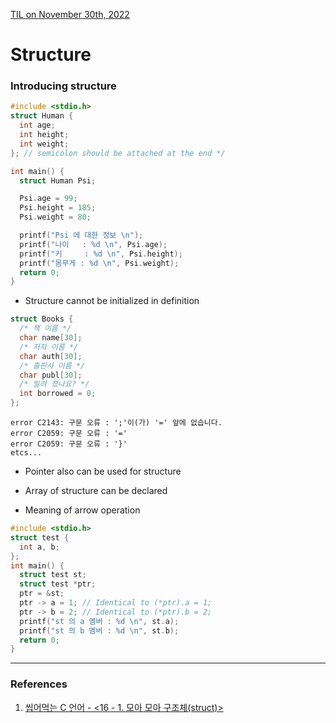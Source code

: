 [TIL on November 30th, 2022](../../../TIL/2022/11/11-30-2022.md)
# **Structure**

### Introducing structure
```c
#include <stdio.h>
struct Human {
  int age;
  int height;
  int weight; 
}; // semicolon should be attached at the end */

int main() {
  struct Human Psi;

  Psi.age = 99;
  Psi.height = 185;
  Psi.weight = 80;

  printf("Psi 에 대한 정보 \n");
  printf("나이   : %d \n", Psi.age);
  printf("키     : %d \n", Psi.height);
  printf("몸무게 : %d \n", Psi.weight);
  return 0;
}
```

- Structure cannot be initialized in definition
```cpp
struct Books {
  /* 책 이름 */
  char name[30];
  /* 저자 이름 */
  char auth[30];
  /* 출판사 이름 */
  char publ[30];
  /* 빌려 졌나요? */
  int borrowed = 0;
};
```
```log
error C2143: 구문 오류 : ';'이(가) '=' 앞에 없습니다.
error C2059: 구문 오류 : '='
error C2059: 구문 오류 : '}'
etcs...
```

- Pointer also can be used for structure
- Array of structure can be declared

- Meaning of arrow operation
```cpp
#include <stdio.h>
struct test {
  int a, b;
};
int main() {
  struct test st;
  struct test *ptr;
  ptr = &st;
  ptr -> a = 1; // Identical to (*ptr).a = 1;
  ptr -> b = 2; // Identical to (*ptr).b = 2;
  printf("st 의 a 멤버 : %d \n", st.a);
  printf("st 의 b 멤버 : %d \n", st.b);
  return 0;
}
```

___

### References
1. [씹어먹는 C 언어 - <16 - 1. 모아 모아 구조체(struct)>](https://modoocode.com/55)